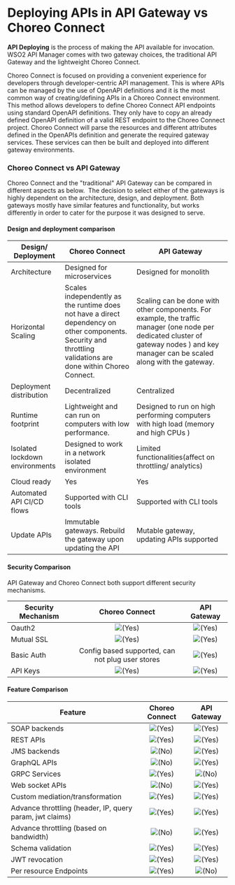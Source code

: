 # Deploying APIs in API Gateway vs Choreo Connect

**API Deploying** is the process of making the API available for invocation. WSO2 API Manager comes with two gateway choices, the traditional API Gateway and the lightweight Choreo Connect.

Choreo Connect is focused on providing a convenient experience for developers through developer-centric API management. This is where APIs can be managed by the use of OpenAPI definitions and it is the most common way of creating/defining APIs in a Choreo Connect environment. This method allows developers to define Choreo Connect API endpoints using standard OpenAPI definitions. They only have to copy an already defined OpenAPI definition of a valid REST endpoint to the Choreo Connect project. Choreo Connect will parse the resources and different attributes defined in the OpenAPIs definition and generate the required gateway services. These services can then be built and deployed into different gateway environments.

### Choreo Connect vs API Gateway

Choreo Connect and the "traditional" API Gateway can be compared in different aspects as below.  The decision to select either of the gateways is highly dependent on the architecture, design, and deployment. Both gateways mostly have similar features and functionality, but works differently in order to cater for the purpose it was designed to serve.

#### Design and deployment comparison

| **Design/ Deployment**       | **Choreo Connect**                                       | **API Gateway**                        |
|-------------------------|---------------------------------------------------------|-----------------------------------|
|Architecture             |Designed for microservices                               |Designed for monolith              |
|Horizontal Scaling       |Scales independently as the runtime does not have a direct dependency on other components. Security and throttling validations are done within Choreo Connect.                           |  Scaling can be done with other components. For example, the traffic manager (one node per dedicated cluster of gateway nodes ) and key manager can be scaled along with the gateway.|
|Deployment distribution  | Decentralized                                           | Centralized                       |
|Runtime footprint        | Lightweight and can run on computers with low performance.| Designed to run on high performing computers with high load (memory and high CPUs )|
|Isolated lockdown environments| Designed to work in a network isolated environment| Limited functionalities(affect on throttling/ analytics)|
|Cloud ready              | Yes                                                     | Yes                               |
|Automated API CI/CD flows| Supported with CLI tools                                |Supported with CLI tools           |
|Update APIs              | Immutable gateways. Rebuild the gateway upon updating the API| Mutable gateway, updating APIs supported|

#### Security Comparison

API Gateway and Choreo Connect both support different security mechanisms.

| **Security Mechanism**           | **Choreo Connect**                                              | **API Gateway**                       |
|------------------------------|:-------------------------------------------------------------:|:---------------------------------:|
| Oauth2                        | ![(Yes)]({{base_path}}/assets/img/deploy/check.svg) | ![(Yes)]({{base_path}}/assets/img/deploy/check.svg) |
| Mutual SSL                   | ![(Yes)]({{base_path}}/assets/img/deploy/check.svg) | ![(Yes)]({{base_path}}/assets/img/deploy/check.svg) |
| Basic Auth                   | Config based supported, can not plug user stores                      | ![(Yes)]({{base_path}}/assets/img/deploy/check.svg) |
| API Keys                     | ![(Yes)]({{base_path}}/assets/img/deploy/check.svg) | ![(Yes)]({{base_path}}/assets/img/deploy/check.svg) |

#### Feature Comparison

|   **Feature**                                                  | **Choreo Connect**                                                                        |          **API Gateway**                                                                |
|----------------------------------------------------|:-------------------------------------------------------------------------:|:-----------------------------------------------------------------------:|
| SOAP backends                                      | ![(Yes)]({{base_path}}/assets/img/deploy/check.svg) | ![(Yes)]({{base_path}}/assets/img/deploy/check.svg)   |
| REST APIs                                          | ![(Yes)]({{base_path}}/assets/img/deploy/check.svg)   | ![(Yes)]({{base_path}}/assets/img/deploy/check.svg)   |
| JMS backends                                       | ![(No)]({{base_path}}/assets/img/deploy/error.svg) | ![(Yes)]({{base_path}}/assets/img/deploy/check.svg)   |
| GraphQL APIs                                       | ![(No)]({{base_path}}/assets/img/deploy/error.svg) | ![(Yes)]({{base_path}}/assets/img/deploy/check.svg)   |
| GRPC Services                                      | ![(Yes)]({{base_path}}/assets/img/deploy/check.svg)   | ![(No)]({{base_path}}/assets/img/deploy/error.svg) |
| Web socket APIs                                    | ![(No)]({{base_path}}/assets/img/deploy/error.svg) | ![(Yes)]({{base_path}}/assets/img/deploy/check.svg)   |
| Custom mediation/transformation                    | ![(Yes)]({{base_path}}/assets/img/deploy/check.svg)   | ![(Yes)]({{base_path}}/assets/img/deploy/check.svg)   |
| Advance throttling (header, IP, query param, jwt claims) | ![(Yes)]({{base_path}}/assets/img/deploy/check.svg) | ![(Yes)]({{base_path}}/assets/img/deploy/check.svg)   |
| Advance throttling (based on bandwidth) | ![(No)]({{base_path}}/assets/img/deploy/error.svg) | ![(Yes)]({{base_path}}/assets/img/deploy/check.svg)   |
| Schema validation                                  | ![(Yes)]({{base_path}}/assets/img/deploy/check.svg)   | ![(Yes)]({{base_path}}/assets/img/deploy/check.svg)   |
| JWT revocation                                     | ![(Yes)]({{base_path}}/assets/img/deploy/check.svg)   | ![(Yes)]({{base_path}}/assets/img/deploy/check.svg)   |
| Per resource Endpoints                             | ![(Yes)]({{base_path}}/assets/img/deploy/check.svg)   | ![(No)]({{base_path}}/assets/img/deploy/error.svg) |
